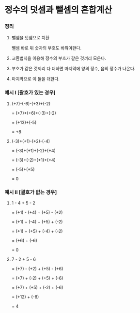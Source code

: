 # 정수의 덧셈과 뺄셈의 혼합계산

### 정리

1. 뺄셈을 덧셈으로 치환

    뺄셈 바로 뒤 숫자의 부호도 바꿔야한다.

2. 교환법칙을 이용해 정수의 부호가 같은 것끼리 모은다.
3. 부호가 같은 것끼리 다 더하면 마지막에 양의 정수, 음의 정수가 나온다.
4. 마지막으로 이 둘을 더한다.

### 예시 Ⅰ [괄호가 있는 경우]

1. (+7)-(-6)-(+3)+(-2)

    = (+7)+(+6)+(-3)+(-2)

    = (+13)+(-5)

    = +8

2. (-3)+(+1)-(+2)-(-4)

    = (-3)+(+1)+(-2)+(+4)

    = (-3)+(-2)+(+1)+(+4)

    = (-5)+(+5)

    = 0


### 예시 Ⅱ [괄호가 없는 경우]

1. 1 - 4 + 5 - 2

    = (+1) - (+4) + (+5) - (+2)

    = (+1) + (-4) + (+5) + (-2)

    = (+1) + (+5) + (-4)  + (-2)

    = (+6) + (-6)

    = 0

2. 7 - 2 + 5 - 6

    = (+7) - (+2) + (+5) - (+6)

    = (+7) + (-2) + (+5) + (-6)

    = (+7) + (+5) + (-2) + (-6)

    = (+12) + (-8)

    = 4
